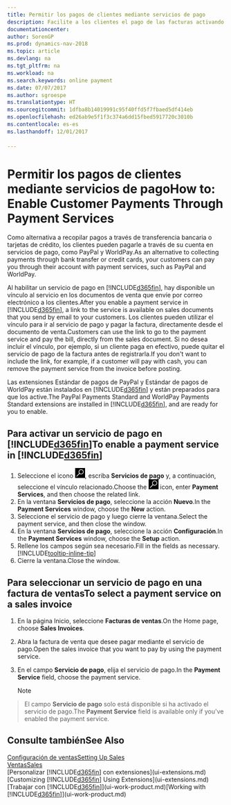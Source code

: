 ```yaml
---
title: Permitir los pagos de clientes mediante servicios de pago
description: Facilite a los clientes el pago de las facturas activando los servicios de pago.
documentationcenter: 
author: SorenGP
ms.prod: dynamics-nav-2018
ms.topic: article
ms.devlang: na
ms.tgt_pltfrm: na
ms.workload: na
ms.search.keywords: online payment
ms.date: 07/07/2017
ms.author: sgroespe
ms.translationtype: HT
ms.sourcegitcommit: 1dfba8b14019991c95f40ffd5f7fbaed5df414eb
ms.openlocfilehash: ed26ab9e5f1f3c374a6dd15fbed5917720c3010b
ms.contentlocale: es-es
ms.lasthandoff: 12/01/2017

---
```

# <a name="how-to-enable-customer-payments-through-payment-services"></a><span data-ttu-id="abc0e-103">Permitir los pagos de clientes mediante servicios de pago</span><span class="sxs-lookup"><span data-stu-id="abc0e-103">How to: Enable Customer Payments Through Payment Services</span></span>
<span data-ttu-id="abc0e-104">Como alternativa a recopilar pagos a través de transferencia bancaria o tarjetas de crédito, los clientes pueden pagarle a través de su cuenta en servicios de pago, como PayPal y WorldPay.</span><span class="sxs-lookup"><span data-stu-id="abc0e-104">As an alternative to collecting payments through bank transfer or credit cards, your customers can pay you through their account with payment services, such as PayPal and WorldPay.</span></span>  

<span data-ttu-id="abc0e-105">Al habilitar un servicio de pago en [!INCLUDE[d365fin](includes/d365fin_md.md)], hay disponible un vínculo al servicio en los documentos de venta que envíe por correo electrónico a los clientes.</span><span class="sxs-lookup"><span data-stu-id="abc0e-105">After you enable a payment service in [!INCLUDE[d365fin](includes/d365fin_md.md)], a link to the service is available on sales documents that you send by email to your customers.</span></span> <span data-ttu-id="abc0e-106">Los clientes pueden utilizar el vínculo para ir al servicio de pago y pagar la factura, directamente desde el documento de venta.</span><span class="sxs-lookup"><span data-stu-id="abc0e-106">Customers can use the link to go to the payment service and pay the bill, directly from the sales document.</span></span> <span data-ttu-id="abc0e-107">Si no desea incluir el vínculo, por ejemplo, si un cliente paga en efectivo, puede quitar el servicio de pago de la factura antes de registrarla.</span><span class="sxs-lookup"><span data-stu-id="abc0e-107">If you don't want to include the link, for example, if a customer will pay with cash, you can remove the payment service from the invoice before posting.</span></span>  

<span data-ttu-id="abc0e-108">Las extensiones Estándar de pagos de PayPal y Estándar de pagos de WorldPay están instalados en [!INCLUDE[d365fin](includes/d365fin_md.md)] y están preparados para que los active.</span><span class="sxs-lookup"><span data-stu-id="abc0e-108">The PayPal Payments Standard and WorldPay Payments Standard extensions are installed in [!INCLUDE[d365fin](includes/d365fin_md.md)], and are ready for you to enable.</span></span>  

## <a name="to-enable-a-payment-service-in-included365finincludesd365finmdmd"></a><span data-ttu-id="abc0e-109">Para activar un servicio de pago en [!INCLUDE[d365fin](includes/d365fin_md.md)]</span><span class="sxs-lookup"><span data-stu-id="abc0e-109">To enable a payment service in [!INCLUDE[d365fin](includes/d365fin_md.md)]</span></span>
1. <span data-ttu-id="abc0e-110">Seleccione el icono ![Buscar página o informe](media/ui-search/search_small.png "icono Buscar página o informe"), escriba **Servicios de pago** y, a continuación, seleccione el vínculo relacionado.</span><span class="sxs-lookup"><span data-stu-id="abc0e-110">Choose the ![Search for Page or Report](media/ui-search/search_small.png "Search for Page or Report icon") icon, enter **Payment Services**, and then choose the related link.</span></span>  
2. <span data-ttu-id="abc0e-111">En la ventana **Servicios de pago**, seleccione la acción **Nuevo**.</span><span class="sxs-lookup"><span data-stu-id="abc0e-111">In the **Payment Services** window, choose the **New** action.</span></span>  
3. <span data-ttu-id="abc0e-112">Seleccione el servicio de pago y luego cierre la ventana.</span><span class="sxs-lookup"><span data-stu-id="abc0e-112">Select the payment service, and then close the window.</span></span>  
4. <span data-ttu-id="abc0e-113">En la ventana **Servicios de pago**, seleccione la acción **Configuración**.</span><span class="sxs-lookup"><span data-stu-id="abc0e-113">In the **Payment Services** window, choose the **Setup** action.</span></span>  
5. <span data-ttu-id="abc0e-114">Rellene los campos según sea necesario.</span><span class="sxs-lookup"><span data-stu-id="abc0e-114">Fill in the fields as necessary.</span></span> [!INCLUDE[tooltip-inline-tip](includes/tooltip-inline-tip_md.md)]  
6. <span data-ttu-id="abc0e-115">Cierre la ventana.</span><span class="sxs-lookup"><span data-stu-id="abc0e-115">Close the window.</span></span>  

## <a name="to-select-a-payment-service-on-a-sales-invoice"></a><span data-ttu-id="abc0e-116">Para seleccionar un servicio de pago en una factura de ventas</span><span class="sxs-lookup"><span data-stu-id="abc0e-116">To select a payment service on a sales invoice</span></span>
1. <span data-ttu-id="abc0e-117">En la página Inicio, seleccione **Facturas de ventas**.</span><span class="sxs-lookup"><span data-stu-id="abc0e-117">On the Home page, choose **Sales Invoices**.</span></span>  
2. <span data-ttu-id="abc0e-118">Abra la factura de venta que desee pagar mediante el servicio de pago.</span><span class="sxs-lookup"><span data-stu-id="abc0e-118">Open the sales invoice that you want to pay by using the payment service.</span></span>  
3. <span data-ttu-id="abc0e-119">En el campo **Servicio de pago**, elija el servicio de pago.</span><span class="sxs-lookup"><span data-stu-id="abc0e-119">In the **Payment Service** field, choose the payment service.</span></span>  

    > [!NOTE]  
>   <span data-ttu-id="abc0e-120">El campo **Servicio de pago** solo está disponible si ha activado el servicio de pago.</span><span class="sxs-lookup"><span data-stu-id="abc0e-120">The **Payment Service** field is available only if you've enabled the payment service.</span></span>  

## <a name="see-also"></a><span data-ttu-id="abc0e-121">Consulte también</span><span class="sxs-lookup"><span data-stu-id="abc0e-121">See Also</span></span>  
[<span data-ttu-id="abc0e-122">Configuración de ventas</span><span class="sxs-lookup"><span data-stu-id="abc0e-122">Setting Up Sales</span></span>](sales-setup-sales.md)  
[<span data-ttu-id="abc0e-123">Ventas</span><span class="sxs-lookup"><span data-stu-id="abc0e-123">Sales</span></span>](sales-manage-sales.md)  
<span data-ttu-id="abc0e-124">[Personalizar [!INCLUDE[d365fin](includes/d365fin_md.md)] con extensiones](ui-extensions.md)</span><span class="sxs-lookup"><span data-stu-id="abc0e-124">[Customizing [!INCLUDE[d365fin](includes/d365fin_md.md)] Using Extensions](ui-extensions.md)</span></span>  
<span data-ttu-id="abc0e-125">[Trabajar con [!INCLUDE[d365fin](includes/d365fin_md.md)]](ui-work-product.md)</span><span class="sxs-lookup"><span data-stu-id="abc0e-125">[Working with [!INCLUDE[d365fin](includes/d365fin_md.md)]](ui-work-product.md)</span></span>  

